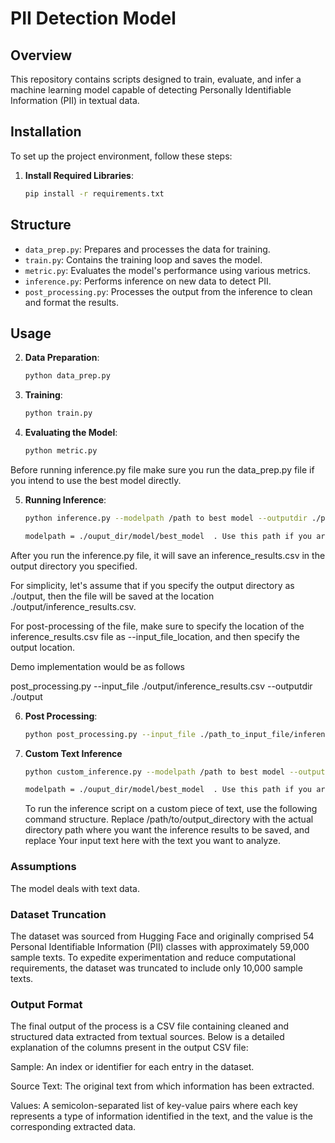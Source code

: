 # PII Detection Model

## Overview

This repository contains scripts designed to train, evaluate, and infer a machine learning model capable of detecting Personally Identifiable Information (PII) in textual data. 



## Installation

To set up the project environment, follow these steps:


1. **Install Required Libraries**:

    ```bash
    pip install -r requirements.txt
    ```

## Structure

- `data_prep.py`: Prepares and processes the data for training.
- `train.py`: Contains the training loop and saves the model.
- `metric.py`: Evaluates the model's performance using various metrics.
- `inference.py`: Performs inference on new data to detect PII.
- `post_processing.py`: Processes the output from the inference to clean and format the results.

## Usage

2. **Data Preparation**:

    ```bash
    python data_prep.py
    ```

3.  **Training**:

    ```bash
    python train.py
    ```


4. **Evaluating the Model**:

    ```bash
    python metric.py
    ```

Before running inference.py file make sure you run the data_prep.py file if you intend to use the best model directly.

5.  **Running Inference**:

    ```bash
    python inference.py --modelpath /path to best model --outputdir ./path_to_output_directory
    ```
    
    ```bash
    modelpath = ./ouput_dir/model/best_model  . Use this path if you are using model from google drive link 
    ```
    
After you run the inference.py file, it will save an inference_results.csv in the output directory you specified. 

For simplicity, let's assume that if you specify the output directory as ./output, then the file will be saved at the location ./output/inference_results.csv.

For post-processing of the file, make sure to specify the location of the inference_results.csv file as --input_file_location, and then specify the output location. 

Demo implementation would be as follows

post_processing.py --input_file ./output/inference_results.csv --outputdir ./output

6.  **Post Processing**:

    ```bash
    python post_processing.py --input_file ./path_to_input_file/inference_results.csv --outputdir ./path_to_output_directory
    ```



7. **Custom Text Inference**



    ```bash
    python custom_inference.py --modelpath /path to best model --outputdir /path to output_directory --text "Your input text here"
    ```

    ```bash
    modelpath = ./ouput_dir/model/best_model  . Use this path if you are using model from google drive link 
    ```
   
   To run the inference script on a custom piece of text, use the following command structure. Replace /path/to/output_directory with the actual directory path where you want the inference results to be saved, 
    and replace Your input text here with the text you want to analyze.

### Assumptions
The model deals  with text data.



### Dataset Truncation
The dataset was sourced from Hugging Face and originally comprised 54 Personal Identifiable Information (PII) classes with approximately 59,000 sample texts. To expedite experimentation and reduce computational requirements, the dataset was truncated to include only 10,000 sample texts. 

### Output Format
The final output of the process is a CSV file containing cleaned and structured data extracted from textual sources. Below is a detailed explanation of the columns present in the output CSV file:

Sample: An index or identifier for each entry in the dataset.

Source Text: The original text from which information has been extracted.

Values: A semicolon-separated list of key-value pairs where each key represents a type of information identified in the text, and the value is the corresponding extracted data.




